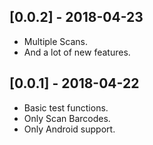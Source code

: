 ## [0.0.2] - 2018-04-23

* Multiple Scans.
* And a lot of new features.

## [0.0.1] - 2018-04-22

* Basic test functions.
* Only Scan Barcodes.
* Only Android support.
